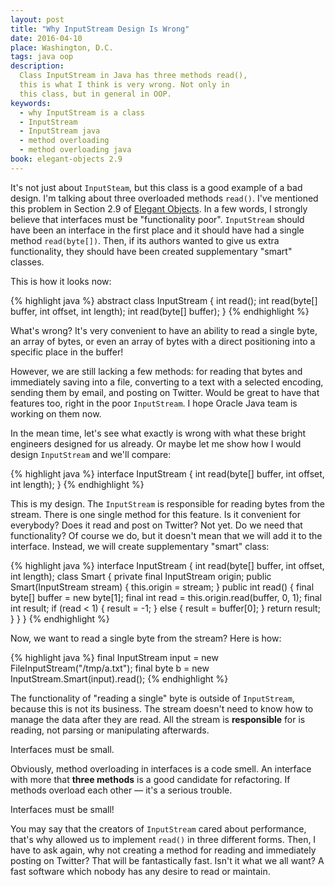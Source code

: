 ```yaml
---
layout: post
title: "Why InputStream Design Is Wrong"
date: 2016-04-10
place: Washington, D.C.
tags: java oop
description:
  Class InputStream in Java has three methods read(),
  this is what I think is very wrong. Not only in
  this class, but in general in OOP.
keywords:
  - why InputStream is a class
  - InputStream
  - InputStream java
  - method overloading
  - method overloading java
book: elegant-objects 2.9
---
```


It's not just about `InputSteam`, but this class is a good
example of a bad design. I'm talking about three overloaded
methods `read()`. I've mentioned this problem in Section 2.9
of [Elegant Objects](/elegant-objects.html). In a few words,
I strongly believe that interfaces must be "functionality poor".
`InputStream` should have been an interface in the first place
and it should have had a single method `read(byte[])`. Then, if
its authors wanted to give us extra functionality, they should have
been created supplementary "smart" classes.

<!--more-->

This is how it looks now:

{% highlight java %}
abstract class InputStream {
  int read();
  int read(byte[] buffer, int offset, int length);
  int read(byte[] buffer);
}
{% endhighlight %}

What's wrong? It's very convenient to have an ability to read
a single byte, an array of bytes, or even an array of bytes
with a direct positioning into a specific place in the buffer!

However, we are still lacking a few methods: for reading that bytes and
immediately saving into a file, converting to a text with a selected
encoding, sending them by email, and posting on Twitter. Would be
great to have that features too, right in the poor `InputStream`.
I hope Oracle Java team is working on them now.

In the mean time, let's see what exactly is wrong with what these
bright engineers designed for us already. Or maybe let me show
how I would design `InputStream` and we'll compare:

{% highlight java %}
interface InputStream {
  int read(byte[] buffer, int offset, int length);
}
{% endhighlight %}

This is my design. The `InputStream` is responsible for reading
bytes from the stream. There is one single method for this
feature. Is it convenient for everybody? Does it read and post
on Twitter? Not yet. Do we need that functionality? Of course we do,
but it doesn't mean that we will add it to the interface. Instead,
we will create supplementary "smart" class:

{% highlight java %}
interface InputStream {
  int read(byte[] buffer, int offset, int length);
  class Smart {
    private final InputStream origin;
    public Smart(InputStream stream) {
      this.origin = stream;
    }
    public int read() {
      final byte[] buffer = new byte[1];
      final int read = this.origin.read(buffer, 0, 1);
      final int result;
      if (read < 1) {
        result = -1;
      } else {
        result = buffer[0];
      }
      return result;
    }
  }
}
{% endhighlight %}

Now, we want to read a single byte from the stream? Here is how:

{% highlight java %}
final InputStream input = new FileInputStream("/tmp/a.txt");
final byte b = new InputStream.Smart(input).read();
{% endhighlight %}

The functionality of "reading a single" byte is outside of `InputStream`,
because this is not its business. The stream doesn't need to know
how to manage the data after they are read. All the stream
is **responsible** for is reading, not parsing or manipulating afterwards.

Interfaces must be small.

Obviously, method overloading in interfaces is a code smell. An interface
with more that **three methods** is a good candidate for refactoring. If methods
overload each other &mdash; it's a serious trouble.

Interfaces must be small!

You may say that the creators of `InputStream` cared about performance, that's
why allowed us to implement `read()` in three different forms. Then, I have
to ask again, why not creating a method for reading and immediately posting
on Twitter? That will be fantastically fast. Isn't it what we all want?
A fast software which nobody has any desire to read or maintain.
